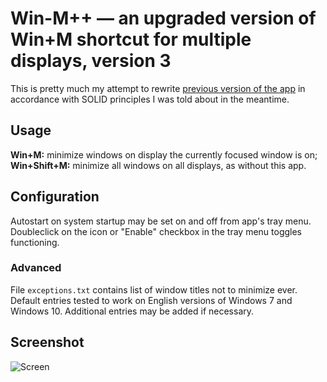 # Win-M++ — an upgraded version of Win+M shortcut for multiple displays, version 3

This is pretty much my attempt to rewrite [previous version of the app](https://github.com/bnfour/winmplusplus) in accordance with SOLID principles I was told about in the meantime.

## Usage

**Win+M:** minimize windows on display the currently focused window is on;
**Win+Shift+M:** minimize all windows on all displays, as without this app.

## Configuration

Autostart on system startup may be set on and off from app's tray menu.  
Doubleclick on the icon or "Enable" checkbox in the tray menu toggles functioning.

### Advanced

File `exceptions.txt` contains list of window titles not to minimize ever. Default entries tested to work on English versions of Windows 7 and Windows 10. Additional entries may be added if necessary.

## Screenshot
![Screen](https://i.imgur.com/NDJSV1L.png)